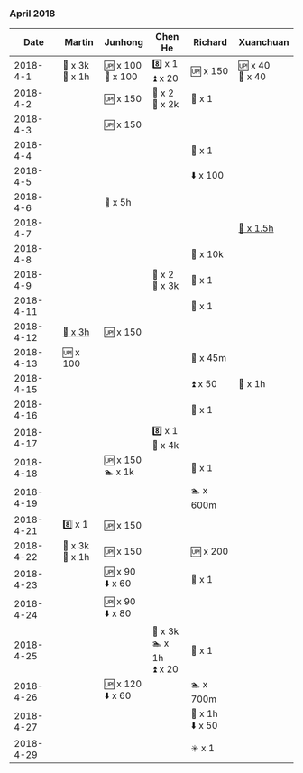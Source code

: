 
### April 2018

| Date       | Martin        | Junhong       |  Chen He       |Richard        | Xuanchuan |
|-----------|---------------|---------------|---------------|---------------|---------------|
| 2018-4-1| :runner: x 3k <br> :european_castle: x 1h  | :up: x 100 <br> :seat: x 100 |:eight: x 1 <br> :arrow_double_up: x 20 | :up: x 150  | :up: x 40 <br> :seat: x 40 |
| 2018-4-2| | :up: x 150 | :dog: x 2 <br> :runner: x 2k  |:peach: x 1 ||
| 2018-4-3| | :up: x 150 |   | ||
| 2018-4-4| | |   |:peach: x 1 ||
| 2018-4-5| | |   |:arrow_down: x 100 ||
| 2018-4-6| | :mount_fuji: x 5h |   | ||
| 2018-4-7| |  |   | | [:basketball: x 1.5h](https://github.com/rmfat/rm-fat/blob/master/notes/xuanchuan/note-2018-4-7.md)|
| 2018-4-8| |  |   | :runner: x 10k ||
| 2018-4-9| |  | :dog: x 2 <br> :runner: x 3k   | :peach: x 1 ||
| 2018-4-11| |  |   | :peach: x 1 ||
| 2018-4-12| [:runner: x 3h](https://github.com/rmfat/rm-fat/blob/master/notes/martin/note-2018-4-12.md) | :up: x 150  |   |  ||
| 2018-4-13| :up: x 100 |  |   | :tennis: x 45m  ||
| 2018-4-15|  |  |   | :arrow_double_up: x 50  | :basketball: x 1h|
| 2018-4-16|  |  |   | :peach: x 1  ||
| 2018-4-17|  |  | :eight: x 1 <br> :runner: x 4k  |   ||
| 2018-4-18|  | :up: x 150 <br> :swimmer: x 1k |  | :peach: x 1  ||
| 2018-4-19|  | |  | :swimmer: x 600m  ||
| 2018-4-21|  :eight: x 1 | :up: x 150 |  |   ||
| 2018-4-22|  :runner: x 3k <br> :european_castle: x 1h | :up: x 150 |  | :up: x 200   ||
| 2018-4-23|   | :up: x 90 <br> :arrow_down: x 60 |  | :peach: x 1  ||
| 2018-4-24|   | :up: x 90 <br> :arrow_down: x 80 |  |   ||
| 2018-4-25|   |  | :runner: x 3k <br> :swimmer: x 1h <br> :arrow_double_up: x 20  | :peach: x 1  ||
| 2018-4-26|   |  :up: x 120 <br> :arrow_down: x 60  | | :swimmer: x 700m  ||
| 2018-4-27|   |    | | :tennis: x 1h <br> :arrow_down: x 50 ||
| 2018-4-29|   |    | | :eight_spoked_asterisk: x 1 ||

